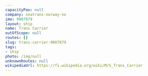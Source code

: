 ```yaml
---
capacityPax: null
company: seatrans-norway-no
imo: 9007879
layout: ship
name: Trans Carrier
outOfScope: null
routes: []
slug: trans-carrier-9007879
tags:
- ship
photo: /img/null
unknownRoutes: null
wikipediaUrl: https://fi.wikipedia.org/wiki/M/S_Trans_Carrier
---
```

